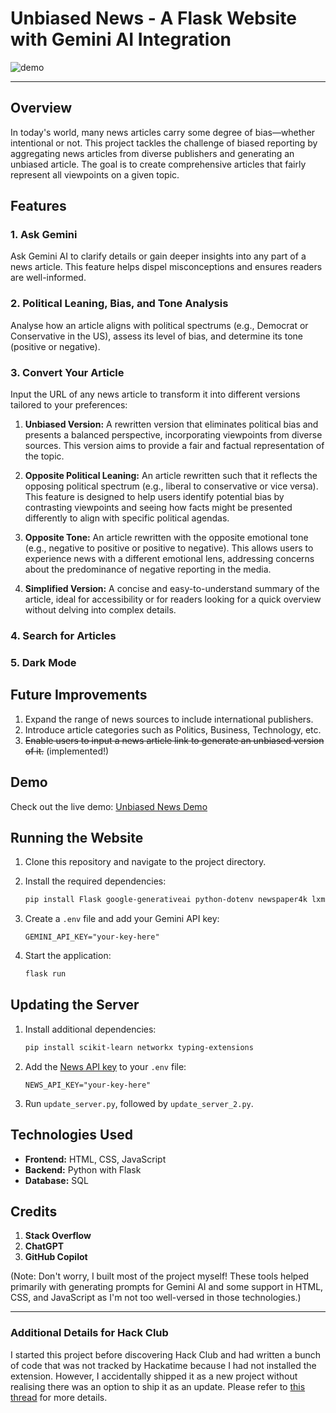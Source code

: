 # Unbiased News - A Flask Website with Gemini AI Integration

![demo](https://cloud-jvsjp5lq4-hack-club-bot.vercel.app/0image.png)

---

## Overview

In today's world, many news articles carry some degree of bias—whether intentional or not. This project tackles the challenge of biased reporting by aggregating news articles from diverse publishers and generating an unbiased article. The goal is to create comprehensive articles that fairly represent all viewpoints on a given topic.

## Features

### 1. **Ask Gemini**
Ask Gemini AI to clarify details or gain deeper insights into any part of a news article. This feature helps dispel misconceptions and ensures readers are well-informed.

### 2. **Political Leaning, Bias, and Tone Analysis**
Analyse how an article aligns with political spectrums (e.g., Democrat or Conservative in the US), assess its level of bias, and determine its tone (positive or negative).

### 3. **Convert Your Article**
Input the URL of any news article to transform it into different versions tailored to your preferences:
1. **Unbiased Version:**
A rewritten version that eliminates political bias and presents a balanced perspective, incorporating viewpoints from diverse sources. This version aims to provide a fair and factual representation of the topic.

2. **Opposite Political Leaning:**
An article rewritten such that it reflects the opposing political spectrum (e.g., liberal to conservative or vice versa). This feature is designed to help users identify potential bias by contrasting viewpoints and seeing how facts might be presented differently to align with specific political agendas.

3. **Opposite Tone:**
An article rewritten with the opposite emotional tone (e.g., negative to positive or positive to negative). This allows users to experience news with a different emotional lens, addressing concerns about the predominance of negative reporting in the media.

4. **Simplified Version:**
A concise and easy-to-understand summary of the article, ideal for accessibility or for readers looking for a quick overview without delving into complex details.

### 4. **Search for Articles**

### 5. **Dark Mode**

## Future Improvements

1. Expand the range of news sources to include international publishers.
2. Introduce article categories such as Politics, Business, Technology, etc.
3. ~~Enable users to input a news article link to generate an unbiased version of it.~~ (implemented!)

## Demo

Check out the live demo: [Unbiased News Demo](https://news.mengshin.me)

## Running the Website

1. Clone this repository and navigate to the project directory.
2. Install the required dependencies:

   ```bash
   pip install Flask google-generativeai python-dotenv newspaper4k lxml-html-clean
   ```

3. Create a `.env` file and add your Gemini API key:

   ```plaintext
   GEMINI_API_KEY="your-key-here"
   ```

4. Start the application:

   ```bash
   flask run
   ```

## Updating the Server

1. Install additional dependencies:

   ```bash
   pip install scikit-learn networkx typing-extensions
   ```

2. Add the [News API key](https://newsapi.org/) to your `.env` file:

   ```plaintext
   NEWS_API_KEY="your-key-here"
   ```

3. Run `update_server.py`, followed by `update_server_2.py`.

## Technologies Used

- **Frontend:** HTML, CSS, JavaScript
- **Backend:** Python with Flask
- **Database:** SQL

## Credits

1. **Stack Overflow**
2. **ChatGPT**
3. **GitHub Copilot**

(Note: Don't worry, I built most of the project myself! These tools helped primarily with generating prompts for Gemini AI and some support in HTML, CSS, and JavaScript as I'm not too well-versed in those technologies.)

---

### Additional Details for Hack Club

I started this project before discovering Hack Club and had written a bunch of code that was not tracked by Hackatime because I had not installed the extension. However, I accidentally shipped it as a new project without realising there was an option to ship it as an update. Please refer to [this thread](https://hackclub.slack.com/archives/C07PZNMBPBN/p1736486246274139) for more details.
